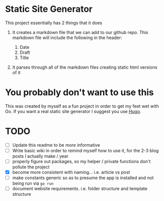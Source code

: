 # Static Site Generator

This project essentially has 2 things that it does

1. It creates a markdown file that we can add to our github repo. This markdown file will include the following in the header:

	1. Date
	2. Draft
	3. Title

2. It parses through all of the markdown files creating static html versions of it

# You probably don't want to use this

This was created by myself as a fun project in order to get my feet wet with Go. If you want a real static site generator I suggest you use [Hugo](https://gohugo.io/).

# TODO
- [ ] Update this readme to be more informative
- [ ] Write basic wiki in order to remind myself how to use it, for the 2-3 blog posts I actually make / year
- [ ] properly figure out packages, so my helper / private functions don't pollute the project
- [x] become more consistent with naming... i.e. article vs post
- [ ] make constants generic so as to presume the app is installed and not being run via `go run`
- [ ] document website requirements. i.e. folder structure and template structure